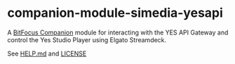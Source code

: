 # companion-module-simedia-yesapi

A [BitFocus Companion](https://bitfocus.io/companion/) module for interacting
with the YES API Gateway and control the Yes Studio Player using Elgato Streamdeck.

See [HELP.md](./companion/HELP.md) and [LICENSE](./LICENSE)